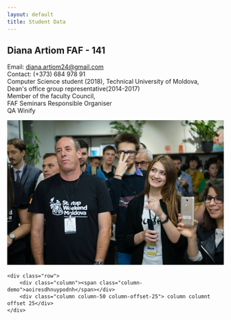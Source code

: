 ```yaml
---
layout: default
title: Student Data
---
```


## Diana Artiom FAF - 141

Email: diana.artiom24@gmail.com<br />
Contact: (+373) 684 978 91<br />
Computer Science student (2018), Technical University of Moldova, <br />
Dean's office group representative(2014-2017)<br />
Member of the faculty Council,<br />
FAF Seminars Responsible Organiser<br />
QA Winify <br />
<div class="custom-image"><img src="images/diana-swm.jpg" /></div>

<div class="container">	

	<div class="row">
		<div class="column"><span class="column-demo">aoiresdhnuypodnh</span></div>
		<div class="column column-50 column-offset-25"> column columnt offset 25</div>
	</div>

</div
